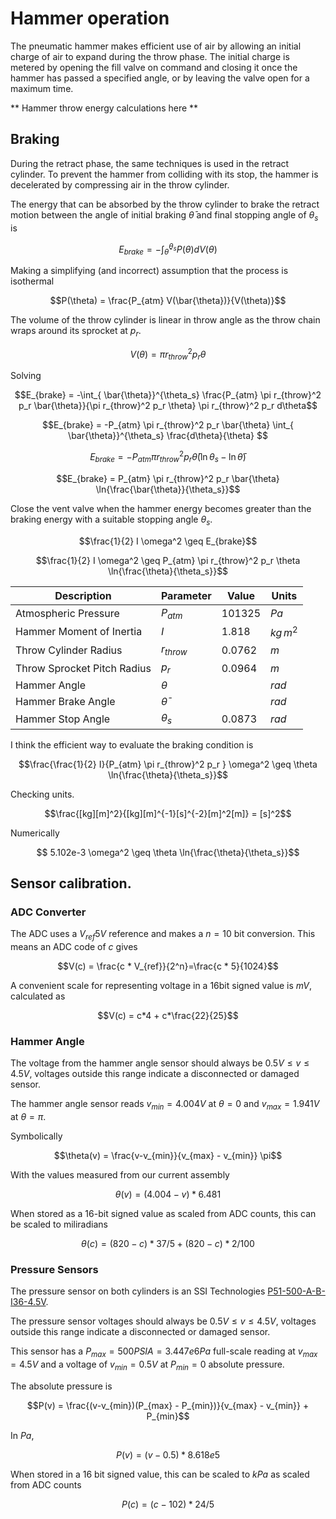 # Hammer operation

The pneumatic hammer makes efficient use of air by allowing an initial charge of
air to expand during the throw phase. The initial charge is metered by opening
the fill valve on command and closing it once the hammer has passed a specified
angle, or by leaving the valve open for a maximum time.

** Hammer throw energy calculations here **

## Braking

During the retract phase, the same techniques is used in the retract cylinder.
To prevent the hammer from colliding with its stop, the hammer is decelerated by
compressing air in the throw cylinder. 

The energy that can be absorbed by the throw cylinder to brake the retract
motion between the angle of initial braking $\bar{\theta}$ and final
stopping angle of $\theta_s$ is

$$E_{brake} = -\int_{\bar{\theta}}^{\theta_s} P(\theta) dV(\theta)$$

Making a simplifying (and incorrect) assumption that the process is isothermal

$$P(\theta) = \frac{P_{atm} V(\bar{\theta})}{V(\theta)}$$

The volume of the throw cylinder is linear in throw angle as the throw chain
wraps around its sprocket at $p_r$.

$$V(\theta) = \pi r_{throw}^2 p_r \theta$$

Solving

$$E_{brake} = -\int_{ \bar{\theta}}^{\theta_s}
\frac{P_{atm} \pi r_{throw}^2 p_r \bar{\theta}}{\pi r_{throw}^2 p_r \theta}
\pi r_{throw}^2 p_r d\theta$$

$$E_{brake} = -P_{atm} \pi r_{throw}^2 p_r \bar{\theta}
\int_{ \bar{\theta}}^{\theta_s}
\frac{d\theta}{\theta} $$

$$E_{brake} = -P_{atm} \pi r_{throw}^2 p_r \bar{\theta}
(\ln{\theta_s} - \ln{\bar{\theta}})$$

$$E_{brake} = P_{atm} \pi r_{throw}^2 p_r \bar{\theta}
\ln{\frac{\bar{\theta}}{\theta_s}}$$

Close the vent valve when the hammer energy becomes greater than the braking
energy with a suitable stopping angle $\theta_s$.

$$\frac{1}{2} I \omega^2 \geq E_{brake}$$

$$\frac{1}{2} I \omega^2 \geq P_{atm} \pi r_{throw}^2 p_r \theta
\ln{\frac{\theta}{\theta_s}}$$

| Description                 | Parameter      | Value  | Units    |
|-----------------------------|----------------|--------|----------|
| Atmospheric Pressure        | $P_{atm}$      | 101325 | $Pa$     |
| Hammer Moment of Inertia    | $I$            | 1.818  | $kg\,m^2$ |
| Throw Cylinder Radius       | $r_{throw}$    | 0.0762 | $m$      |
| Throw Sprocket Pitch Radius | $p_r$          | 0.0964 | $m$      |
| Hammer Angle                | $\theta$       |        | $rad$    |
| Hammer Brake Angle          | $\bar{\theta}$ |        | $rad$    |
| Hammer Stop Angle           | $\theta_s$     | 0.0873 | $rad$    |

I think the efficient way to evaluate the braking condition is

$$\frac{\frac{1}{2} I}{P_{atm} \pi r_{throw}^2 p_r } \omega^2 \geq
\theta \ln{\frac{\theta}{\theta_s}}$$

Checking units.

$$\frac{[kg][m]^2}{[kg][m]^{-1}[s]^{-2}[m]^2[m]} = [s]^2$$

Numerically

$$ 5.102e-3 \omega^2 \geq \theta \ln{\frac{\theta}{\theta_s}}$$

## Sensor calibration.

### ADC Converter

The ADC uses a $V_{ref}5V$ reference and makes a $n=10$ bit conversion. This means an ADC
code of $c$ gives

$$V(c) = \frac{c * V_{ref}}{2^n}=\frac{c * 5}{1024}$$

A convenient scale for representing voltage in a 16bit signed value is $mV$,
calculated as

$$V(c) = c*4 + c*\frac{22}{25}$$

### Hammer Angle

The voltage from the hammer angle sensor should always be $0.5V \leq v \leq 4.5V$,
voltages outside this range indicate a disconnected or damaged sensor.

The hammer angle sensor reads $v_{min}=4.004V$ at $\theta=0$ and $v_{max}=1.941V$
at $\theta=\pi$.

Symbolically

$$\theta(v) = \frac{v-v_{min}}{v_{max} - v_{min}} \pi$$

With the values measured from our current assembly

$$\theta(v) = (4.004 - v) * 6.481$$

When stored as a 16-bit signed value as scaled from ADC counts, this can be
scaled to miliradians

$$\theta(c) = (820 - c) * 37 / 5 + (820-c)*2/100$$

### Pressure Sensors

The pressure sensor on both cylinders is an SSI Technologies
[P51-500-A-B-I36-4.5V](https://www.ssi-sensors.com/perch/resources/documents/p51-pressure-sensor-p51-ds.pdf).

The pressure sensor voltages should always be $0.5V \leq v \leq 4.5V$,
voltages outside this range indicate a disconnected or damaged sensor.

This sensor has a $P_{max}=500PSIA=3.447e6Pa$ full-scale reading at
$v_{max}=4.5V$ and a voltage of $v_{min}=0.5V$ at $P_{min}=0$ absolute pressure.

The absolute pressure is

$$P(v) = \frac{(v-v_{min})(P_{max} - P_{min})}{v_{max} - v_{min}} + P_{min}$$

In $Pa$,

$$P(v) = (v-0.5) * 8.618e5$$

When stored in a 16 bit signed value, this can be scaled to $kPa$ as scaled from
ADC counts

$$P(c) = (c-102) * 24 / 5$$


